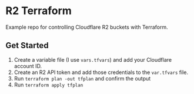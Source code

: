# R2 Terraform

Example repo for controlling Cloudflare R2 buckets with Terraform.

## Get Started

1. Create a variable file (I use `vars.tfvars`) and add your Cloudflare account ID.
2. Create an R2 API token and add those credentials to the `var.tfvars` file.
3. Run `terraform plan -out tfplan` and confirm the output
4. Run `terraform apply tfplan`
